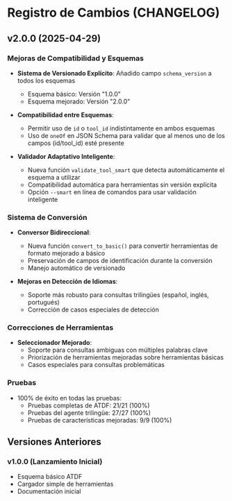 # Registro de Cambios (CHANGELOG)

## v2.0.0 (2025-04-29)

### Mejoras de Compatibilidad y Esquemas

- **Sistema de Versionado Explícito**: Añadido campo `schema_version` a todos los esquemas
  - Esquema básico: Versión "1.0.0"
  - Esquema mejorado: Versión "2.0.0"

- **Compatibilidad entre Esquemas**:
  - Permitir uso de `id` o `tool_id` indistintamente en ambos esquemas
  - Uso de `oneOf` en JSON Schema para validar que al menos uno de los campos (id/tool_id) esté presente

- **Validador Adaptativo Inteligente**:
  - Nueva función `validate_tool_smart` que detecta automáticamente el esquema a utilizar
  - Compatibilidad automática para herramientas sin versión explícita
  - Opción `--smart` en línea de comandos para usar validación inteligente

### Sistema de Conversión

- **Conversor Bidireccional**:
  - Nueva función `convert_to_basic()` para convertir herramientas de formato mejorado a básico
  - Preservación de campos de identificación durante la conversión
  - Manejo automático de versionado

- **Mejoras en Detección de Idiomas**:
  - Soporte más robusto para consultas trilingües (español, inglés, portugués)
  - Corrección de casos especiales de detección

### Correcciones de Herramientas

- **Seleccionador Mejorado**:
  - Soporte para consultas ambiguas con múltiples palabras clave
  - Priorización de herramientas mejoradas sobre herramientas básicas
  - Casos especiales para consultas problemáticas

### Pruebas

- 100% de éxito en todas las pruebas:
  - Pruebas completas de ATDF: 21/21 (100%)
  - Pruebas del agente trilingüe: 27/27 (100%)
  - Pruebas de características mejoradas: 9/9 (100%)

## Versiones Anteriores

### v1.0.0 (Lanzamiento Inicial)

- Esquema básico ATDF
- Cargador simple de herramientas
- Documentación inicial 